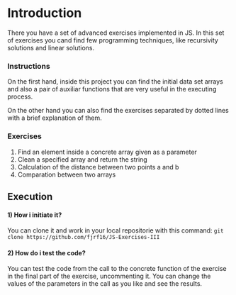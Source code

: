 # Introduction

There you have a set of advanced exercises implemented in JS.
In this set of exercises you cand find few programming techniques, like recursivity solutions and linear solutions.


### Instructions

On the first hand, inside this project you can find the initial data set arrays and also a pair of auxiliar functions that are very useful in the executing process.

On the other hand you can also find the exercises separated by dotted lines with a brief explanation of them.

### Exercises

1. Find an element inside a concrete array given as a parameter
2. Clean a specified array and return the string
3. Calculation of the distance between two points a and b
4. Comparation between two arrays


## Execution

#### 1) How i initiate it?
You can clone it and work in your local repositorie with this command:
`git clone https://github.com/fjrf16/JS-Exercises-III`


#### 2) How do i test the code?

You can test the code from the call to the concrete function of the exercise in the final part of the exercise, uncommenting it. You can change the values of the parameters in the call as you like and see the results.



